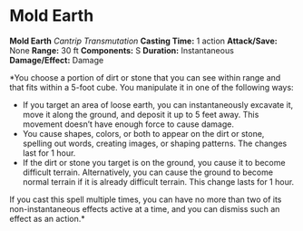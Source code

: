 # Mold Earth

**Mold Earth**
_Cantrip Transmutation_
**Casting Time:** 1 action
**Attack/Save:** None
**Range:** 30 ft
**Components:** S
**Duration:** Instantaneous
**Damage/Effect:** Damage

*You choose a portion of dirt or stone that you can see within range and that fits within a 5-foot cube. You manipulate it in one of the following ways:
* If you target an area of loose earth, you can instantaneously excavate it, move it along the ground, and deposit it up to 5 feet away. This movement doesn’t have enough force to cause damage.
* You cause shapes, colors, or both to appear on the dirt or stone, spelling out words, creating images, or shaping patterns. The changes last for 1 hour.
* If the dirt or stone you target is on the ground, you cause it to become difficult terrain. Alternatively, you can cause the ground to become normal terrain if it is already difficult terrain. This change lasts for 1 hour.

If you cast this spell multiple times, you can have no more than two of its non-instantaneous effects active at a time, and you can dismiss such an effect as an action.*